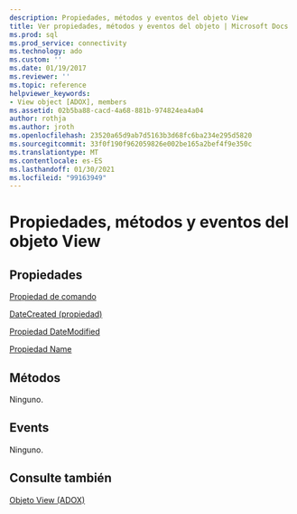 ```yaml
---
description: Propiedades, métodos y eventos del objeto View
title: Ver propiedades, métodos y eventos del objeto | Microsoft Docs
ms.prod: sql
ms.prod_service: connectivity
ms.technology: ado
ms.custom: ''
ms.date: 01/19/2017
ms.reviewer: ''
ms.topic: reference
helpviewer_keywords:
- View object [ADOX], members
ms.assetid: 02b5ba88-cacd-4a68-881b-974824ea4a04
author: rothja
ms.author: jroth
ms.openlocfilehash: 23520a65d9ab7d5163b3d68fc6ba234e295d5820
ms.sourcegitcommit: 33f0f190f962059826e002be165a2bef4f9e350c
ms.translationtype: MT
ms.contentlocale: es-ES
ms.lasthandoff: 01/30/2021
ms.locfileid: "99163949"
---
```

# <a name="view-object-properties-methods-and-events"></a>Propiedades, métodos y eventos del objeto View
## <a name="properties"></a>Propiedades  
 [Propiedad de comando](./command-property-adox.md)  
  
 [DateCreated (propiedad)](./datecreated-property-adox.md)  
  
 [Propiedad DateModified](./datemodified-property-adox.md)  
  
 [Propiedad Name](./name-property-adox.md)  
  
## <a name="methods"></a>Métodos  
 Ninguno.  
  
## <a name="events"></a>Events  
 Ninguno.  
  
## <a name="see-also"></a>Consulte también  
 [Objeto View (ADOX)](./view-object-adox.md)
